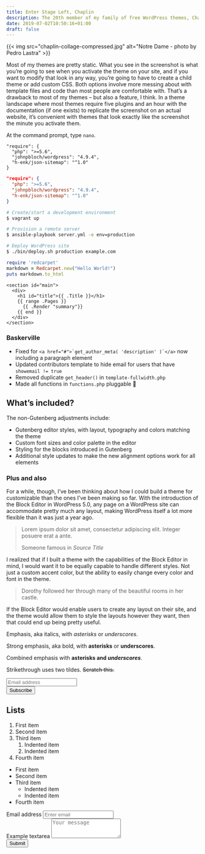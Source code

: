```yaml
---
title: Enter Stage Left, Chaplin
description: The 20th member of my family of free WordPress themes, Chaplin, was finally released today. This is a fun one.
date: 2019-07-02T10:50:16+01:00
draft: false
---
```


{{< img src="chaplin-collage-compressed.jpg" alt="Notre Dame - photo by Pedro Lastra" >}}

Most of my themes are pretty static. What you see in the screenshot is what you’re going to see when you activate the theme on your site, and if you want to modify that look in any way, you’re going to have to create a child theme or add custom CSS. Both options involve more messing about with template files and code than most people are comfortable with. That’s a drawback to most of my themes – but also a feature, I think. In a theme landscape where most themes require five plugins and an hour with the documentation (if one exists) to replicate the screenshot on an actual website, it’s convenient with themes that look exactly like the screenshot the minute you activate them.

At the command prompt, type `nano`.

```
"require": {
  "php": ">=5.6",
  "johnpbloch/wordpress": "4.9.4",
  "h-enk/json-sitemap": "^1.0"
}
```

```json
"require": {
  "php": ">=5.6",
  "johnpbloch/wordpress": "4.9.4",
  "h-enk/json-sitemap": "^1.0"
}
```

```bash
# Create/start a development environment
$ vagrant up

# Provision a remote server
$ ansible-playbook server.yml -e env=production

# Deploy WordPress site
$ ./bin/deploy.sh production example.com
```

```ruby
require 'redcarpet'
markdown = Redcarpet.new("Hello World!")
puts markdown.to_html
```

```go-html-template
<section id="main">
  <div>
    <h1 id="title">{{ .Title }}</h1>
    {{ range .Pages }}
      {{ .Render "summary"}}
    {{ end }}
  </div>
</section>
```

### Baskerville
- Fixed for ``<a href="#">`get_author_meta( 'description' )`</a>`` now including a paragraph element
- Updated contributors template to hide email for users that have `showemail != true`
- Removed duplicate `get_header()` in `template-fullwidth.php`
- Made all functions in `functions.php` pluggable :rocket:

## What’s included?
The non-Gutenberg adjustments include:

- Gutenberg editor styles, with layout, typography and colors matching the theme
- Custom font sizes and color palette in the editor
- Styling for the blocks introduced in Gutenberg
- Additional style updates to make the new alignment options work for all elements

### Plus and also
For a while, though, I’ve been thinking about how I could build a theme for customizable than the ones I’ve been making so far. With the introduction of the Block Editor in WordPress 5.0, any page on a WordPress site can accommodate pretty much any layout, making WordPress itself a lot more flexible than it was just a year ago.

<blockquote class="blockquote">
  <p class="mb-0">Lorem ipsum dolor sit amet, consectetur adipiscing elit. Integer posuere erat a ante.</p>
  <footer class="blockquote-footer">Someone famous in <cite title="Source Title">Source Title</cite></footer>
</blockquote>

I realized that if I built a theme with the capabilities of the Block Editor in mind, I would want it to be equally capable to handle different styles. Not just a custom accent color, but the ability to easily change every color and font in the theme.

> Dorothy followed her through many of the beautiful rooms in her castle.

If the Block Editor would enable users to create any layout on their site, and the theme would allow them to style the layouts however they want, then that could end up being pretty useful.

Emphasis, aka italics, with *asterisks* or _underscores_.

Strong emphasis, aka bold, with **asterisks** or __underscores__.

Combined emphasis with **asterisks and _underscores_**.

Strikethrough uses two tildes. ~~Scratch this.~~

<form>
  <div class="input-group">
    <input type="email" placeholder="Email address" aria-label="Email address" aria-describedby="button-addon2" required>
    <div class="input-group-append">
      <button type="submit" id="button-addon2">Subscribe</button>
    </div>
  </div>
</form>

## Lists

1. First item
2. Second item
3. Third item
    1. Indented item
    2. Indented item
4. Fourth item

- First item
- Second item
- Third item
    - Indented item
    - Indented item
- Fourth item


<form>
  <div class="form-group">
    <label for="exampleInputEmail1" class="sr-onlyss">Email address</label>
    <input type="email" class="form-control22" id="exampleInputEmail1" placeholder="Enter email">
  </div>
  <div class="form-group">
    <label for="exampleFormControlTextarea1">Example textarea</label>
    <textarea id="exampleFormControlTextarea1" rows="3" placeholder="Your message"></textarea>
  </div>
  <button type="submit" class="btn22">Submit</button>
</form>
